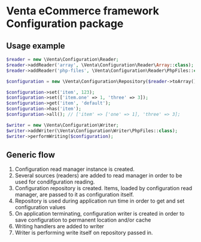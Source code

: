 # Venta eCommerce framework Configuration package

## Usage example
```php
$reader = new \Venta\Configuration\Reader;
$reader->addReader('array', \Venta\Configuration\Reader\Array::class);
$reader->addReader('php-files', \Venta\Configuration\Reader\PhpFiles::class);

$configuration = new \Venta\Configuration\Repository($reader->toArray());

$configuration->set('item', 123);
$configuration->set(['item.one' => 1, 'three' => 3]);
$configuration->get('item', 'default');
$configuration->has('item');
$configuration->all(); // ['item' => ['one' => 1], 'three' => 3];

$writer = new \Venta\Configuration\Writer;
$writer->addWriter(\Venta\Configuration\Writer\PhpFiles::class);
$writer->performWriting($configuration);
```

## Generic flow

1. Configuration read manager instance is created.
2. Several sources (readers) are added to read manager in order to be used for condifguration reading.
3. Configuration repository is created. Items, loaded by configuration read manager, are passed to it as configuration itself.
4. Repository is used during application run time in order to get and set configuration values
5. On application terminating, configuration writer is created in order to save configuration to permanent location and/or cache
6. Writing handlers are added to writer
7. Writer is performing write itself on repository passed in.
